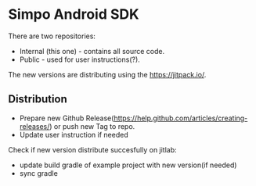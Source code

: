 # Simpo Android SDK

There are two repositories: 
 - Internal (this one) - contains all source code. 
 - Public - used for user instructions(?).
 
 The new versions are distributing using the https://jitpack.io/. 

## Distribution


- Prepare new Github Release(https://help.github.com/articles/creating-releases/) or push new Tag to repo.
- Update user instruction if needed 

Check if new version distribute succesfully on jitlab:
- update build gradle of example project with new version(if needed) 
- sync gradle
